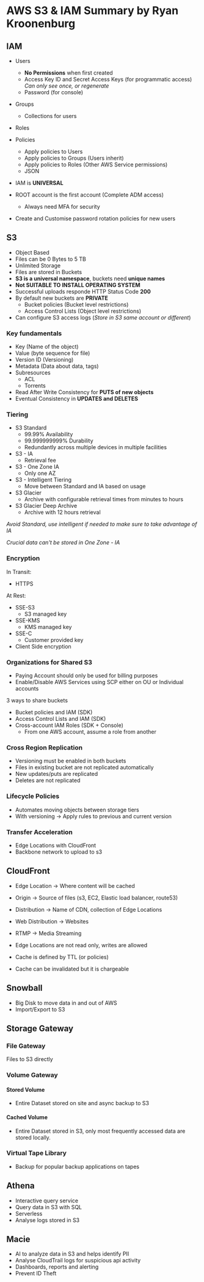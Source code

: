 # AWS S3 & IAM Summary by Ryan Kroonenburg

## IAM

* Users
  * **No Permissions** when first created 
  * Access Key ID and Secret Access Keys (for programmatic access) *Can only see once, or regenerate*
  * Password (for console)
* Groups
  * Collections for users 
* Roles
* Policies
  * Apply policies to Users
  * Apply policies to Groups (Users inherit)
  * Apply policies to Roles (Other AWS Service permissions)
  * JSON

* IAM is **UNIVERSAL**
* ROOT account is the first account (Complete ADM access)
  *  Always need MFA for security
*  Create and Customise password rotation policies for new users

## S3

* Object Based
* Files can be 0 Bytes to 5 TB
* Unlimited Storage
* Files are stored in Buckets 
* **S3 is a universal namespace**, buckets need **unique names**
* **Not SUITABLE TO INSTALL OPERATING SYSTEM**
* Successful uploads responde HTTP Status Code **200**
* By default new buckets are **PRIVATE**
  * Bucket policies (Bucket level restrictions)
  * Access Control Lists (Object level restrictions) 
* Can configure S3 access logs (*Store in S3 same account or different*)
  
### Key fundamentals

* Key (Name of the object)
* Value (byte sequence for file)
* Version ID (Versioning)
* Metadata (Data about data, tags)
* Subresources
  * ACL
  * Torrents
* Read After Write Consistency for **PUTS of new objects**
* Eventual Consistency in **UPDATES and DELETES**

### Tiering

* S3 Standard
  * 99.99%  Availability
  * 99.999999999% Durability
  * Redundantly across multiple devices in multiple facilities
* S3 - IA
  * Retrieval fee
* S3 - One Zone IA
  * Only one AZ 
* S3 - Intelligent Tiering
  * Move between Standard and IA based on usage
* S3 Glacier
  * Archive with configurable retrieval times from minutes to hours
* S3 Glacier Deep Archive
  * Archive with 12 hours retrieval

*Avoid Standard, use intelligent if needed to make sure to take advantage of IA*

*Crucial data can't be stored in One Zone - IA*

### Encryption

In Transit:
* HTTPS

At Rest:
* SSE-S3
  * S3 managed key 
* SSE-KMS
  * KMS managed key 
* SSE-C
  * Customer provided key
* Client Side encryption 

### Organizations for Shared S3

* Paying Account should only be used for billing purposes
* Enable/Disable AWS Services using SCP either on OU or Individual accounts

3 ways to share buckets
* Bucket policies and IAM (SDK)
* Access Control Lists and IAM (SDK)
* Cross-account IAM Roles (SDK + Console)
  * From one AWS account, assume a role from another

### Cross Region Replication

* Versioning must be enabled in both buckets
* Files in existing bucket are not replicated automatically
* New updates/puts are replicated
* Deletes are not replicated

### Lifecycle Policies

* Automates moving objects between storage tiers
* With versioning -> Apply rules to previous and current version

### Transfer Acceleration

* Edge Locations with CloudFront
* Backbone network to upload to s3

## CloudFront

* Edge Location -> Where content will be cached
* Origin -> Source of files (s3, EC2, Elastic load balancer, route53)
* Distribution -> Name of CDN, collection of Edge Locations
* Web Distribution -> Websites
* RTMP -> Media Streaming

* Edge Locations are not read only, writes are allowed
* Cache is defined by TTL (or policies)
* Cache can be invalidated but it is chargeable

## Snowball

* Big Disk to move data in and out of AWS
* Import/Export to S3

## Storage Gateway

### File Gateway

Files to S3 directly

### Volume Gateway

#### Stored Volume

* Entire Dataset stored on site and async backup to S3

#### Cached Volume

* Entire Dataset stored in S3, only most frequently accessed data are stored locally.

### Virtual Tape Library

* Backup for popular backup applications on tapes

## Athena

* Interactive query service
* Query data in S3 with SQL
* Serverless
* Analyse logs stored in S3

## Macie

* AI to analyze data in S3 and helps identify PII
* Analyse CloudTrail logs for suspicious api activity
* Dashboards, reports and alerting
* Prevent ID Theft
